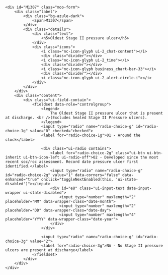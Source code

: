 	<div id="M1307" class="moo-form">
		<div class="label">
			<div class="bg-azule-dark">
				<span>M1307</span>
			</div>
			<div class="details">
				<div class="text">
					<h5>Oldest Stage II pressure ulcer</h5>
				</div>
				<div class="icons">
					<i class="nc-icon-glyph ui-2_chat-content"></i>
					<div class="divider"></div>
					<i class="nc-icon-glyph ui-2_time"></i>
					<div class="divider"></div>
					<i class="nc-icon-glyph business_chart-bar-33"></i>
					<div class="divider"></div>
					<i class="nc-icon-glyph ui-2_alert-circle-i"></i>
				</div>
			</div>
		</div>
		<div class="content">
			<div class="ui-field-contain">
				<fieldset data-role="controlgroup">
					<legend>
						The Oldest Stage II pressure ulcer that is present at discharge. <br />(Excludes healed Stage II Pressure ulcers).
					</legend>
					<input type="radio" name="radio-choice-g" id="radio-choice-1g" value="0" checked="checked">
					<label for="radio-choice-1g">01 - Around the clock</label>

					<div class="ui-radio contains">
						<label for="radio-choice-2g" class="ui-btn ui-btn-inherit ui-btn-icon-left ui-radio-off">02 - Developed since the most recent soc/roc assessment. Record date pressure ulcer first identified.</label>
						<input type="radio" name="radio-choice-g" id="radio-choice-2g" value="1" data-corners="false" data-enhanced="true" onclick="toggleNextEnabled(this, 'ui-state-disabled')"></input>
						<div id="e8" class="ui-input-text date-input-wrapper ui-state-disabled">
							<input type="number" maxlength="2" placeholder="MM" data-wrapper-class="date-month">
							<input type="number" maxlength="2" placeholder="DD" data-wrapper-class="date-day">
							<input type="number" maxlength="4" placeholder="YYYY" data-wrapper-class="date-year">
						</div>
					</div>

					<input type="radio" name="radio-choice-g" id="radio-choice-3g" value="2">
					<label for="radio-choice-3g">NA - No Stage II pressure ulcers are present at discharge</label>
				</fieldset>
			</div>
		</div>
	</div>
